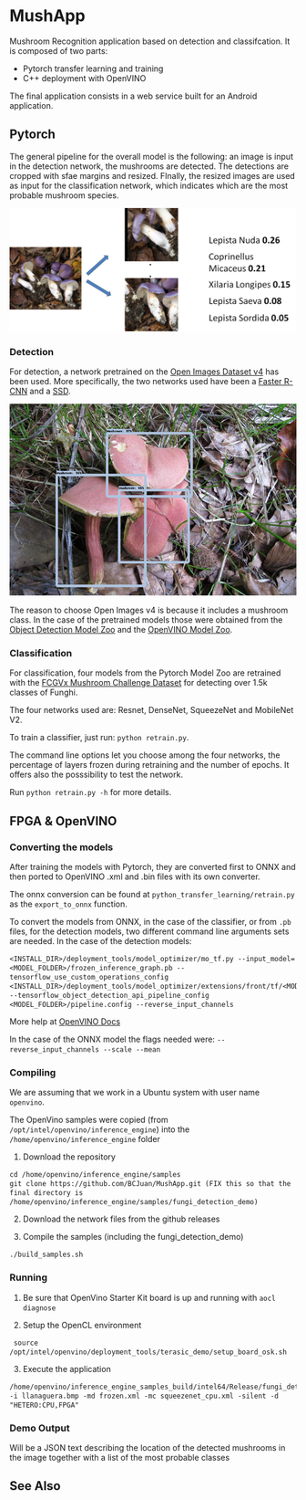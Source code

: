 # MushApp

Mushroom Recognition application based on detection and classifcation. It is composed of two parts:

+ Pytorch transfer learning and training
+ C++ deployment with OpenVINO

The final application consists in a web service built for an Android application. 

## Pytorch

The general pipeline for the overall model is the following: an image is input in the detection network, the mushrooms are detected. The detections are cropped with sfae margins and resized. FInally, the resized images are used as input for the classification network, which indicates which are the most probable mushroom species.

![General Pipeline image](./images/fig3.png?raw=true "General Pipeline for Mushroom Recognition")

### Detection

For detection, a network pretrained on the [Open Images Dataset v4](https://storage.googleapis.com/openimages/web/index.html) has been used. More specifically, the two networks used have been a [Faster R-CNN](https://arxiv.org/abs/1506.01497?context=cs.CV) and a [SSD](https://arxiv.org/abs/1512.02325).

![Detection Image](./images/fig2.png?raw=true "Mushroom Detection")

The reason to choose Open Images v4 is because it includes a mushroom class. In the case of the pretrained models those were obtained from the [Object Detection Model Zoo](https://github.com/tensorflow/models/blob/master/research/object_detection/g3doc/detection_model_zoo.md) and the [OpenVINO Model Zoo](https://software.intel.com/en-us/openvino-toolkit/documentation/pretrained-models).

### Classification

For classification, four models from the Pytorch Model Zoo are retrained with the [FCGVx Mushroom Challenge Dataset](https://www.kaggle.com/c/fungi-challenge-fgvc-2018) for detecting over 1.5k classes of Funghi.

The four networks used are: Resnet, DenseNet, SqueezeNet and MobileNet V2.

To train a classifier, just run: `python retrain.py`. 

The command line options let you choose among the four networks, the percentage of layers frozen during retraining and the number of epochs. It offers also the posssibility to test the network. 

Run `python retrain.py -h` for more details.

## FPGA & OpenVINO 

### Converting the models

After training the models with Pytorch, they are converted first to ONNX and then ported to OpenVINO .xml and .bin files with its own converter.

The onnx conversion can be found at `python_transfer_learning/retrain.py` as the `export_to_onnx` function.

To convert the models from ONNX, in the case of the classifier, or from `.pb` files, for the detection models, two different command line arguments sets are needed. In the case of the detection models:

```
<INSTALL_DIR>/deployment_tools/model_optimizer/mo_tf.py --input_model=<MODEL_FOLDER>/frozen_inference_graph.pb --tensorflow_use_custom_operations_config <INSTALL_DIR>/deployment_tools/model_optimizer/extensions/front/tf/<MODEL_SUPPORT>_support.json --tensorflow_object_detection_api_pipeline_config <MODEL_FOLDER>/pipeline.config --reverse_input_channels
```
More help at [OpenVINO Docs](https://docs.openvinotoolkit.org/latest/_docs_MO_DG_prepare_model_convert_model_tf_specific_Convert_Object_Detection_API_Models.html)

In the case of the ONNX model the flags needed were: `--reverse_input_channels --scale --mean`

### Compiling 

We are assuming that we work in a Ubuntu system with user name `openvino`.

The OpenVino samples were copied (from `/opt/intel/openvino/inference_engine`) into the `/home/openvino/inference_engine` folder

1) Download the repository 
```
cd /home/openvino/inference_engine/samples
git clone https://github.com/BCJuan/MushApp.git (FIX this so that the final directory is /home/openvino/inference_engine/samples/fungi_detection_demo)
```

2) Download the network files from the github releases

3) Compile the samples (including the fungi_detection_demo)
```
./build_samples.sh
```

### Running

1) Be sure that OpenVino Starter Kit board is up and running with `aocl diagnose`
   
2) Setup the OpenCL environment
```
 source /opt/intel/openvino/deployment_tools/terasic_demo/setup_board_osk.sh
```
3) Execute the application

```
/home/openvino/inference_engine_samples_build/intel64/Release/fungi_detection_demo -i llanaguera.bmp -md frozen.xml -mc squeezenet_cpu.xml -silent -d "HETERO:CPU,FPGA"
```

### Demo Output

Will be a JSON text describing the location of the detected mushrooms in the image together with a  list of the most probable classes

## See Also
